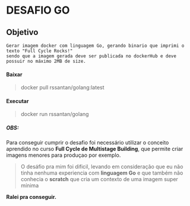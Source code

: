 # DESAFIO GO

## Objetivo 
    Gerar imagem docker com linguagem Go, gerando binario que imprimi o texto "Full Cycle Rocks!"
    sendo que a imagem gerada deve ser publicada no dockerHub e deve possuir no máximo 2MB de size.
#### Baixar
> docker pull rssantan/golang:latest
#### Executar
> docker run rssantan/golang

##### OBS: 

Para conseguir cumprir o desafio foi necessário utilizar o conceito aprendido no curso **Full Cycle de Multistage Building**, que permite criar imagens menores para produçao por exemplo.

> O desáfio pra mim foi dificil, levando em consideração que eu não tinha nenhuma experiencia com **linguagem Go** e que também não conhecia o **scratch** que cria um contexto de uma imagem super mínima

**Ralei pra conseguir.**